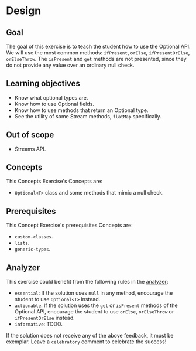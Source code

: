 # Design

## Goal

The goal of this exercise is to teach the student how to use the Optional API.
We will use the most common methods: `ifPresent`, `orElse`, `ifPresentOrElse`, `orElseThrow`.
The `isPresent` and `get` methods are not presented, since they do not provide any value over an ordinary null check.

## Learning objectives

- Know what optional types are.
- Know how to use Optional<T> fields.
- Know how to use methods that return an Optional<T> type.
- See the utility of some Stream methods, `flatMap` specifically.

## Out of scope

- Streams API.

## Concepts

This Concepts Exercise's Concepts are:

- `Optional<T>` class and some methods that mimic a null check.

## Prerequisites

This Concept Exercise's prerequisites Concepts are:

- `custom-classes`.
- `lists`.
- `generic-types`.

## Analyzer

This exercise could benefit from the following rules in the [analyzer]:

- `essential`: If the solution uses `null` in any method, encourage the student to use `Optional<T>` instead.
- `actionable`: If the solution uses the `get` or `isPresent` methods of the Optional<T> API, encourage the student to use `orElse`, `orElseThrow` or `ifPresentOrElse` instead.
- `informative`: TODO.

If the solution does not receive any of the above feedback, it must be exemplar.
Leave a `celebratory` comment to celebrate the success!

[analyzer]: https://github.com/exercism/java-analyzer
